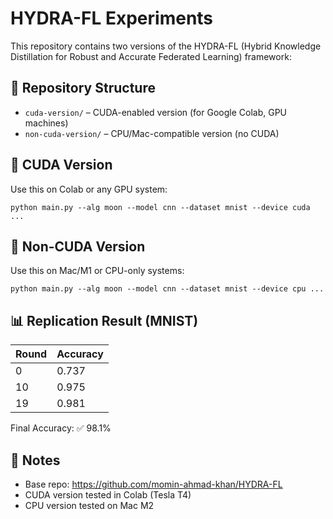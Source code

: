 # HYDRA-FL Experiments

This repository contains two versions of the HYDRA-FL (Hybrid Knowledge Distillation for Robust and Accurate Federated Learning) framework:

## 📁 Repository Structure

- `cuda-version/` – CUDA-enabled version (for Google Colab, GPU machines)
- `non-cuda-version/` – CPU/Mac-compatible version (no CUDA)

## 🚀 CUDA Version

Use this on Colab or any GPU system:
```
python main.py --alg moon --model cnn --dataset mnist --device cuda ...
```

## 🍏 Non-CUDA Version

Use this on Mac/M1 or CPU-only systems:
```
python main.py --alg moon --model cnn --dataset mnist --device cpu ...
```

## 📊 Replication Result (MNIST)

| Round | Accuracy |
|-------|----------|
| 0     | 0.737    |
| 10    | 0.975    |
| 19    | 0.981    |

Final Accuracy: ✅ 98.1%

## 📌 Notes

- Base repo: https://github.com/momin-ahmad-khan/HYDRA-FL
- CUDA version tested in Colab (Tesla T4)
- CPU version tested on Mac M2
